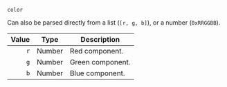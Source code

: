 `color`

Can also be parsed directly from a list (`[r, g, b]`), or a number (`0xRRGGBB`).

| Value | Type   | Description      |
|------:|--------|------------------|
| `r`   | Number | Red component.   |
| `g`   | Number | Green component. |
| `b`   | Number | Blue component.  |
